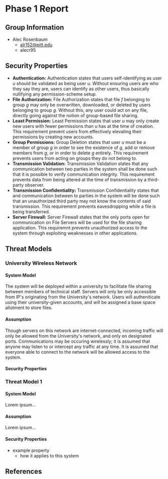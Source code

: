 # Phase 1 Report

## Group Information

* Alec Rosenbaum
    - alr152@pitt.edu
    - alecr95

## Security Properties

* **Authentication:** Authentication states that users self-identifying as user *u* should be validated as being user *u*. Without ensuring users are who they say they are, users can identify as other users, thus basically nullifying any permission-scheme setup.
* **File Authorization:** File Authorization states that file *f* belonging to group *g* may only be overwritten, downloaded, or deleted by users belonging to group *g*. Without this, any user could act on any file, directly going against the notion of group-based file sharing.
* **Least Permission:** Least Permission states that user *u* may only create new users with fewer permissions than *u* has at the time of creation. This requirement prevent users from effectively elevating their permissions by creating new accounts.
* **Group Permissions:** Group Deletion states that user *u* must be a member of group *g* in order to see the existence of *g*, add or remove members from *g*, or in order to delete *g* entirely. This requirement prevents users from acting on groups they do not belong to.
* **Transmission Validation:** Transimission Validation states that any communication between two parties in the system shall be done such that it is possible to verify communication integrity. This requirement prevents data from being altered at the time of transmission by a third-party observer.
* **Transmission Confidentiality:** Transmission Confidentiality states that and communication between to parties in the system will be done such that an unauthorized third party may not know the contents of said transmission. This requirement prevents eavesdropping while a file is being transferred.
* **Server Firewall:** Server Firewall states that the only ports open for communication on File Servers will be used for the file sharing application. This requiremnt prevents unauthorized access to the system through exploiting weaknesses in other applications.



## Threat Models

### University Wireless Network

#### System Model

The system will be deployed within a university to facilitate file sharing between members of technical staff. Servers will only be only accessible from IP's originating from the University's network. Users will autheniticate using their university-given accounts, and will be assigned a base space allotment to store files.

#### Assumption

Though servers on this network are internet-connected, incoming traffic will only be allowed from the University's network, and only on designated ports. Communications may be occuring wirelessly; it is assumed that anyone may listen to or intercept any traffic at any time. It is assumed that everyone able to connect to the network will be allowed access to the system.

#### Security Properties



### Threat Model 1

#### System Model

Lorem ipsum...

#### Assumption

Lorem ipsum...

#### Security Properties

* example property
    - how it applies to this system

## References